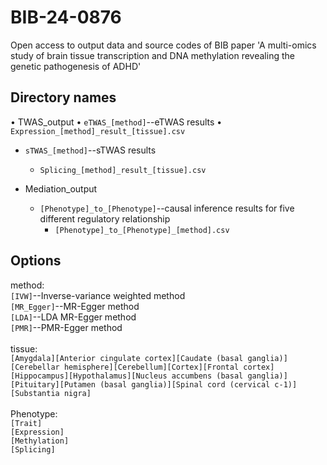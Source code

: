 # BIB-24-0876
Open access to output data and source codes of BIB paper 'A multi-omics study of brain tissue transcription and DNA methylation revealing the genetic pathogenesis of ADHD'

## Directory names
• TWAS_output
  • `eTWAS_[method]`--eTWAS results
    • `Expression_[method]_result_[tissue].csv`

  - `sTWAS_[method]`--sTWAS results
    - `Splicing_[method]_result_[tissue].csv`

- Mediation_output
  - `[Phenotype]_to_[Phenotype]`--causal inference results for five different regulatory relationship
    - `[Phenotype]_to_[Phenotype]_[method].csv`

## Options
method:\
`[IVW]`--Inverse-variance weighted method\
`[MR_Egger]`--MR-Egger method\
`[LDA]`--LDA MR-Egger method\
`[PMR]`--PMR-Egger method\
\
tissue:\
`[Amygdala][Anterior cingulate cortex][Caudate (basal ganglia)][Cerebellar hemisphere][Cerebellum][Cortex][Frontal cortex][Hippocampus][Hypothalamus][Nucleus accumbens (basal ganglia)][Pituitary][Putamen (basal ganglia)][Spinal cord (cervical c-1)][Substantia nigra]`\
\
Phenotype:\
`[Trait]`\
`[Expression]`\
`[Methylation]`\
`[Splicing]`
